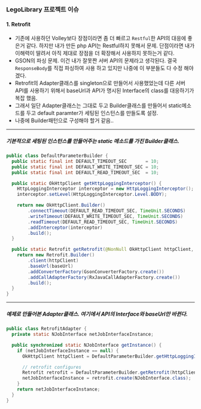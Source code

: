 ### LegoLibrary 프로젝트 이슈  
#### 1. Retrofit   
- 기존에 사용하던 Volley보다 장점이라면 좀 더 빠르고 `Restful`한 API의 대응에 좋은거 같다. 하지만 내가 만든 php API는 Restful하지 못해서 문제. 단점이라면 내가 이해력이 딸려서 아직 제대로 장점을 더 확장해서 사용하지 못하는거 같다.      
- GSON의 파싱 문제. 이건 내가 잘못짠 서버 API의 문제라고 생각된다. 결국 `ResponseBody`를 직접 파싱하여 사용 하고 있지만 나중에 이 부분들도 다 수정 해야 겠다.  
- Retrofit의 Adapter클래스를 singleton으로 만들어서 사용했었는데 다른 서버 API를 사용하기 위해서 baseUrl과 API가 명시된 Interface의 class를 대응하기가 복잡 했음. 
- 그래서 일단 Adapter클래스는 그대로 두고 Builder클래스를 만들어서 static메소드를 두고 default paramter가 세팅된 인스턴스를 만들도록 설정. 
- 나중에 Builder패턴으로 구성해야 할거 같음..  

--- 
 
##### 기본적으로 세팅된 인스턴스를 만들어주는 static 메소드를 가진 Builder클래스.   
```java
public class DefaultParameterBuilder {
  public static final int DEFAULT_TIMEOUT_SEC       = 10;
  public static final int DEFAULT_WRITE_TIMEOUT_SEC = 10;
  public static final int DEFAULT_READ_TIMEOUT_SEC  = 10;

  public static OkHttpClient getHttpLoggingInterceptor() {
    HttpLoggingInterceptor interceptor = new HttpLoggingInterceptor();
    interceptor.setLevel(HttpLoggingInterceptor.Level.BODY);

    return new OkHttpClient.Builder()
        .connectTimeout(DEFAULT_READ_TIMEOUT_SEC, TimeUnit.SECONDS)
        .writeTimeout(DEFAULT_WRITE_TIMEOUT_SEC, TimeUnit.SECONDS)
        .readTimeout(DEFAULT_READ_TIMEOUT_SEC, TimeUnit.SECONDS)
        .addInterceptor(interceptor)
        .build();
  }

  public static Retrofit getRetrofit(@NonNull OkHttpClient httpClient, @NonNull String baseUrl) {
    return new Retrofit.Builder()
        .client(httpClient)
        .baseUrl(baseUrl)
        .addConverterFactory(GsonConverterFactory.create())
        .addCallAdapterFactory(RxJavaCallAdapterFactory.create())
        .build();
  }
}
```
---
  
##### 예제로 만들어본 Adapter클래스. 여기에서 API의 Interface와 baseUrl만 바뀐다.  
```java
public class RetrofitAdapter {
  private static NJobInterface netJobInterfaceInstance;

  public synchronized static NJobInterface getInstance() {
    if (netJobInterfaceInstance == null) {
      OkHttpClient httpClient = DefaultParameterBuilder.getHttpLoggingInterceptor();

      // retrofit configures
      Retrofit retrofit = DefaultParameterBuilder.getRetrofit(httpClient, ConstantParams.URL_PREFIX);
      netJobInterfaceInstance = retrofit.create(NJobInterface.class);
    }
    return netJobInterfaceInstance;
  }
}
```  
  
